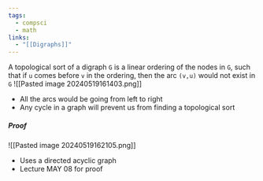 ```yaml
---
tags:
  - compsci
  - math
links:
  - "[[Digraphs]]"
---
```

A topological sort of a digraph `G` is a linear ordering of the nodes in `G`, such that if `u` comes before `v` in the ordering, then the arc `(v,u)` would not exist in `G`
![[Pasted image 20240519161403.png]]
- All the arcs would be going from left to right
- Any cycle in a graph will prevent us from finding a topological sort
##### Proof
![[Pasted image 20240519162105.png]]
- Uses a directed acyclic graph
- Lecture MAY 08 for proof